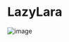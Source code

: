 # LazyLara

![image](https://github.com/LazyCyberSec/LazyLara/assets/51275510/ee1d74e4-eb3b-4b7b-9705-cd354c8cfaa3)

